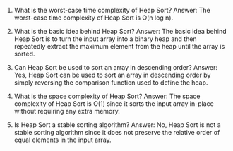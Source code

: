 

1. What is the worst-case time complexity of Heap Sort?
Answer: The worst-case time complexity of Heap Sort is O(n log n).

2. What is the basic idea behind Heap Sort?
Answer: The basic idea behind Heap Sort is to turn the input array into a binary heap and then repeatedly extract the maximum element from the heap until the array is sorted.

3. Can Heap Sort be used to sort an array in descending order?
Answer: Yes, Heap Sort can be used to sort an array in descending order by simply reversing the comparison function used to define the heap.

4. What is the space complexity of Heap Sort?
Answer: The space complexity of Heap Sort is O(1) since it sorts the input array in-place without requiring any extra memory.

5. Is Heap Sort a stable sorting algorithm?
Answer: No, Heap Sort is not a stable sorting algorithm since it does not preserve the relative order of equal elements in the input array.